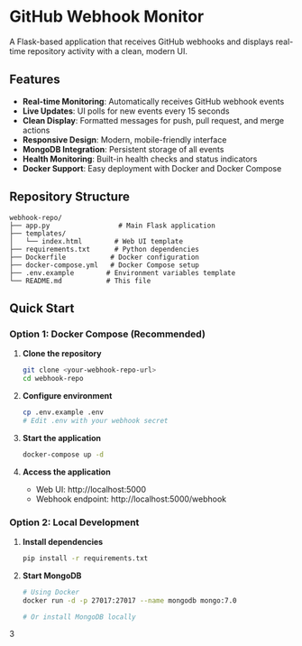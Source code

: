 # GitHub Webhook Monitor

A Flask-based application that receives GitHub webhooks and displays real-time repository activity with a clean, modern UI.

## Features

- **Real-time Monitoring**: Automatically receives GitHub webhook events
- **Live Updates**: UI polls for new events every 15 seconds
- **Clean Display**: Formatted messages for push, pull request, and merge actions
- **Responsive Design**: Modern, mobile-friendly interface
- **MongoDB Integration**: Persistent storage of all events
- **Health Monitoring**: Built-in health checks and status indicators
- **Docker Support**: Easy deployment with Docker and Docker Compose

## Repository Structure

```
webhook-repo/
├── app.py                 # Main Flask application
├── templates/
│   └── index.html        # Web UI template
├── requirements.txt      # Python dependencies
├── Dockerfile           # Docker configuration
├── docker-compose.yml   # Docker Compose setup
├── .env.example        # Environment variables template
└── README.md           # This file
```

## Quick Start

### Option 1: Docker Compose (Recommended)

1. **Clone the repository**
   ```bash
   git clone <your-webhook-repo-url>
   cd webhook-repo
   ```

2. **Configure environment**
   ```bash
   cp .env.example .env
   # Edit .env with your webhook secret
   ```

3. **Start the application**
   ```bash
   docker-compose up -d
   ```

4. **Access the application**
   - Web UI: http://localhost:5000
   - Webhook endpoint: http://localhost:5000/webhook

### Option 2: Local Development

1. **Install dependencies**
   ```bash
   pip install -r requirements.txt
   ```

2. **Start MongoDB**
   ```bash
   # Using Docker
   docker run -d -p 27017:27017 --name mongodb mongo:7.0
   
   # Or install MongoDB locally
   ```

3